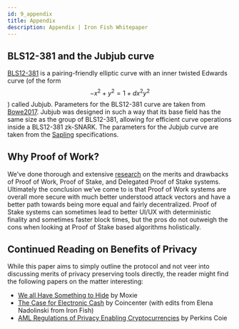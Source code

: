 ```yaml
---
id: 9_appendix
title: Appendix
description: Appendix | Iron Fish Whitepaper
---
```


## BLS12-381 and the Jubjub curve
[BLS12-381](https://github.com/zkcrypto/pairing/tree/e72660056e00c93d6b054dfb08ff34a1c67cb799/src/bls12_381) is a pairing-friendly elliptic curve with an inner twisted Edwards curve (of the form $$−x^2 + y^2 = 1 + dx^2y^2$$) called Jubjub. Parameters for the BLS12-381 curve are taken from [Bowe2017](https://github.com/ebfull/pairing/tree/e72660056e00c93d6b054dfb08ff34a1c67cb799/src/bls12_381). Jubjub was designed in such a way that its base field has the same size as the group of BLS12-381, allowing for efficient curve operations inside a BLS12-381 zk-SNARK. The parameters for the Jubjub curve are taken from the [Sapling](https://github.com/zcash/zips/blob/master/protocol/sapling.pdf) specifications.

## Why Proof of Work?
We’ve done thorough and extensive [research](https://www.notion.so/beanstalk/Why-PoW-is-a-Great-Choice-For-New-Layer-1-Blockchains-04438f79bea2444faead1b8fbd9220d0) on the merits and drawbacks of Proof of Work, Proof of Stake, and Delegated Proof of Stake systems. Ultimately the conclusion we’ve come to is that Proof of Work systems are overall more secure with much better understood attack vectors and have a better path towards being more equal and fairly decentralized. Proof of Stake systems can sometimes lead to better UI/UX with deterministic finality and sometimes faster block times, but the pros do not outweigh the cons when looking at Proof of Stake based algorithms holistically.

## Continued Reading on Benefits of Privacy
While this paper aims to simply outline the protocol and not veer into discussing merits of privacy preserving tools directly, the reader might find the following papers on the matter interesting:
- [We all Have Something to Hide](https://moxie.org/2013/06/12/we-should-all-have-something-to-hide.html) by Moxie
- [The Case for Electronic Cash](https://www.coincenter.org/the-case-for-electronic-cash/) by Coincenter (with edits from Elena Nadolinski from Iron Fish)
- [AML Regulations of Privacy Enabling Cryptocurrencies](https://www.perkinscoie.com/images/content/2/3/237411/Perkins-Coie-LLP-White-Paper-AML-Regulation-of-Privacy-enablin.pdf) by Perkins Coie
